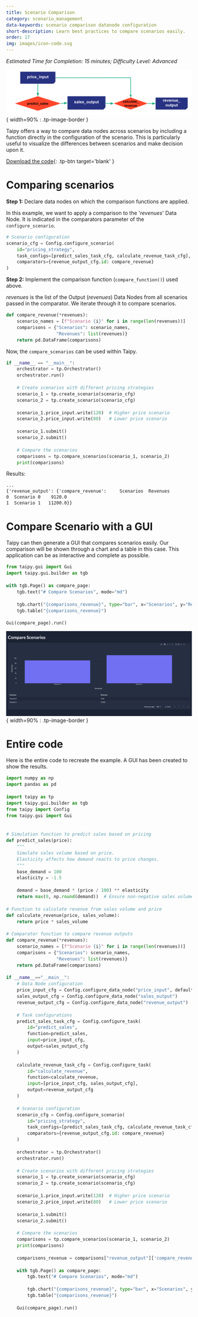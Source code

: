 ```yaml
---
title: Scenario Comparison
category: scenario_management
data-keywords: scenario comparison datanode configuration
short-description: Learn best practices to compare scenarios easily.
order: 17
img: images/icon-code.svg
---
```


*Estimated Time for Completion: 15 minutes; Difficulty Level: Advanced*

![Configuration](images/config.svg){ width=90% : .tp-image-border }

Taipy offers a way to compare data nodes across scenarios by including a function directly in the
configuration of the scenario. This is particularly useful to visualize the differences between
scenarios and make decision upon it.

[Download the code](./src/scenario_comparison.py){: .tp-btn target='blank' }

# Comparing scenarios

**Step 1:** Declare data nodes on which the comparison functions are applied.

In this example, we want to apply a comparison to the '_revenues_' Data Node. It is indicated in
the comparators parameter of the `configure_scenario`.

```python
# Scenario configuration
scenario_cfg = Config.configure_scenario(
    id="pricing_strategy",
    task_configs=[predict_sales_task_cfg, calculate_revenue_task_cfg],
    comparators={revenue_output_cfg.id: compare_revenue}
)
```

**Step 2:** Implement the comparison function (`compare_function()`) used above.

_revenues_ is the list of the Output (*revenues*) Data Nodes from all scenarios passed in
the comparator. We iterate through it to compare scenarios.

```python
def compare_revenue(*revenues):
    scenario_names = [f"Scenario {i}" for i in range(len(revenues))]
    comparisons = {"Scenarios": scenario_names,
                   "Revenues": list(revenues)}
    return pd.DataFrame(comparisons)
```

Now, the `compare_scenarios` can be used within Taipy.

```python
if __name__ == "__main__":
    orchestrator = tp.Orchestrator()
    orchestrator.run()

    # Create scenarios with different pricing strategies
    scenario_1 = tp.create_scenario(scenario_cfg)
    scenario_2 = tp.create_scenario(scenario_cfg)

    scenario_1.price_input.write(120)  # Higher price scenario
    scenario_2.price_input.write(80)   # Lower price scenario

    scenario_1.submit()
    scenario_2.submit()

    # Compare the scenarios
    comparisons = tp.compare_scenarios(scenario_1, scenario_2)
    print(comparisons)
```

Results:

```
...
{'revenue_output': {'compare_revenue':     Scenarios  Revenues
0  Scenario 0    9120.0
1  Scenario 1   11200.0}}
```

# Compare Scenario with a GUI

Taipy can then generate a GUI that compares scenarios easily. Our comparison will be shown through
a chart and a table in this case. This application can be as interactive and complete as possible.

```python
from taipy.gui import Gui
import taipy.gui.builder as tgb

with tgb.Page() as compare_page:
    tgb.text("# Compare Scenarios", mode="md")

    tgb.chart("{comparisons_revenue}", type="bar", x="Scenarios", y="Revenues")
    tgb.table("{comparisons_revenue}")

Gui(compare_page).run()
```

![Comparison GUI](images/comparison.png){ width=90% : .tp-image-border }

# Entire code

Here is the entire code to recreate the example. A GUI has been created to show the results.

```python
import numpy as np
import pandas as pd

import taipy as tp
import taipy.gui.builder as tgb
from taipy import Config
from taipy.gui import Gui


# Simulation function to predict sales based on pricing
def predict_sales(price):
    """
    Simulate sales volume based on price.
    Elasticity affects how demand reacts to price changes.
    """
    base_demand = 100
    elasticity = -1.5

    demand = base_demand * (price / 100) ** elasticity
    return max(0, np.round(demand))  # Ensure non-negative sales volume

# Function to calculate revenue from sales volume and price
def calculate_revenue(price, sales_volume):
    return price * sales_volume

# Comparator function to compare revenue outputs
def compare_revenue(*revenues):
    scenario_names = [f"Scenario {i}" for i in range(len(revenues))]
    comparisons = {"Scenarios": scenario_names,
                   "Revenues": list(revenues)}
    return pd.DataFrame(comparisons)

if __name__=="__main__":
    # Data Node configuration
    price_input_cfg = Config.configure_data_node("price_input", default_data=100)
    sales_output_cfg = Config.configure_data_node("sales_output")
    revenue_output_cfg = Config.configure_data_node("revenue_output")

    # Task configurations
    predict_sales_task_cfg = Config.configure_task(
        id="predict_sales",
        function=predict_sales,
        input=price_input_cfg,
        output=sales_output_cfg
    )

    calculate_revenue_task_cfg = Config.configure_task(
        id="calculate_revenue",
        function=calculate_revenue,
        input=[price_input_cfg, sales_output_cfg],
        output=revenue_output_cfg
    )

    # Scenario configuration
    scenario_cfg = Config.configure_scenario(
        id="pricing_strategy",
        task_configs=[predict_sales_task_cfg, calculate_revenue_task_cfg],
        comparators={revenue_output_cfg.id: compare_revenue}
    )

    orchestrator = tp.Orchestrator()
    orchestrator.run()

    # Create scenarios with different pricing strategies
    scenario_1 = tp.create_scenario(scenario_cfg)
    scenario_2 = tp.create_scenario(scenario_cfg)

    scenario_1.price_input.write(120)  # Higher price scenario
    scenario_2.price_input.write(80)   # Lower price scenario

    scenario_1.submit()
    scenario_2.submit()

    # Compare the scenarios
    comparisons = tp.compare_scenarios(scenario_1, scenario_2)
    print(comparisons)

    comparisons_revenue = comparisons["revenue_output"]['compare_revenue']

    with tgb.Page() as compare_page:
        tgb.text("# Compare Scenarios", mode="md")

        tgb.chart("{comparisons_revenue}", type="bar", x="Scenarios", y="Revenues")
        tgb.table("{comparisons_revenue}")

    Gui(compare_page).run()
```
